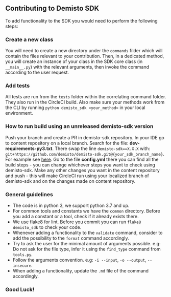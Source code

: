 ## Contributing to Demisto SDK

To add functionality to the SDK you would need to perform the following steps:

### Create a new class
You will need to create a new directory under the `commands` filder which will contain the files relevant to your contribution.
Then, in a dedicated method, you will create an instance of your class in the SDK core class (in `__main__.py`) with the relevant arguments,
then invoke the command according to the user request.

### Add tests
All tests are run from the `tests` folder within the correlating command folder. They also run in the CircleCI build.
Also make sure your methods work from the CLI by running `python demisto_sdk <your_method>` in your local environment.

### How to run build using an unreleased demisto-sdk version
Push your branch and create a PR in demisto-sdk repository.
In your IDE go to content repository on a local branch.
Search for the file: **dev-requirements-py3.txt**.
There swap the line `demisto-sdk==X.X.X` with: `git+https://github.com/demisto/demisto-sdk.git@{your_sdk_branch_name}`. For example see [here](https://github.com/demisto/content/blob/ad06ef4d1bdd398ce4b70f0fd2e5eab7a772c11c/dev-requirements-py3.txt#L2).
Go to the file **config.yml** there you can find all the build steps - you can change whichever steps you want to check using demisto-sdk.
Make any other changes you want in the content repository and push - this will make CircleCI run using your localized branch of demisto-sdk and on the changes made on content repository.

### General guidelines
* The code is in python 3, we support python 3.7 and up.
* For common tools and constants we have the `common` directory. Before you add a constant or a tool, check if it already exists there.
* We use flake8 for lint. Before you commit you can run `flake8 demisto_sdk` to check your code.
* Whenever adding a functionality to the `validate` command, consider to add the possibility to the `format` command accordingly.
* Try to ask the user for the minimal amount of arguments possible. e.g: Do not ask for the file type, infer it using the `find_type` command from `tools.py`.
* Follow the arguments convention. e.g: `-i --input`, `-o --output`, `--insecure`.
* When adding a functionality, update the `.md` file of the command accordingly.

### Good Luck!
